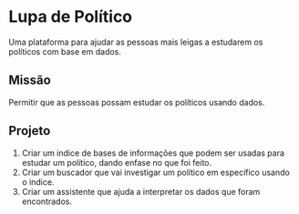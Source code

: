 # Lupa de Político

Uma plataforma para ajudar as pessoas mais leigas a estudarem os políticos com base em dados.

## Missão

Permitir que as pessoas possam estudar os políticos usando dados.

## Projeto

1. Criar um indice de bases de informações que podem ser usadas para estudar um político, dando enfase no que foi feito.
2. Criar um buscador que vai investigar um político em específico usando o indice.
3. Criar um assistente que ajuda a interpretar os dados que foram encontrados.

